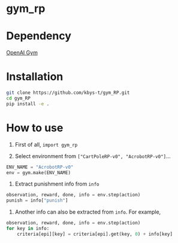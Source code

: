 # gym_rp

# Dependency

[OpenAI Gym](https://github.com/openai/gym)

# Installation

```bash
git clone https://github.com/kbys-t/gym_RP.git
cd gym_RP
pip install -e .
```

# How to use
1. First of all,
`import gym_rp`

1. Select environment from `["CartPoleRP-v0", "AcrobotRP-v0"]`...
```python
ENV_NAME = "AcrobotRP-v0"
env = gym.make(ENV_NAME)
```

1. Extract punishment info from `info`
```python
observation, reward, done, info = env.step(action)
punish = info["punish"]
```

1. Another info can also be extracted from `info`.
For example,
```python
observation, reward, done, info = env.step(action)
for key in info:
    criteria[epi][key] = criteria[epi].get(key, 0) + info[key]
```
